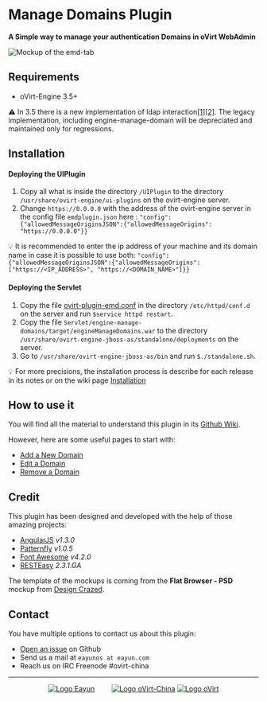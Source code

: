 Manage Domains Plugin
=====================

**A Simple way to manage your authentication Domains in oVirt WebAdmin**

![Mockup of the emd-tab](https://raw.githubusercontent.com/eayun/UIPlugin-Engine-Manage-Domains/master/Mockup/mockup-emd-tab.png)

Requirements
------------

-	oVirt-Engine 3.5+

:warning: In 3.5 there is a new implementation of ldap interaction[[1]](http://gerrit.ovirt.org/gitweb?p=ovirt-engine-extension-aaa-ldap.git;a=blob;f=README;hb=HEAD)[[2]](http://www.ovirt.org/Features/AAA). The legacy implementation, including engine-manage-domain will be depreciated and maintained only for regressions.

Installation
------------

#### Deploying the UIPlugin

1.	Copy all what is inside the directory `/UIPlugin` to the directory `/usr/share/ovirt-engine/ui-plugins` on the ovirt-engine server.
2.	Change `https://0.0.0.0` with the address of the ovirt-engine server in the config file `emdplugin.json` here : `"config": {"allowedMessageOriginsJSON":{"allowedMessageOrigins": "https://0.0.0.0"}}`

:bulb: It is recommended to enter the ip address of your machine and its domain name in case it is possible to use both: `"config": {"allowedMessageOriginsJSON":{"allowedMessageOrigins": ["https://<IP_ADDRESS>", "https://<DOMAIN_NAME>"]}}`

#### Deploying the Servlet

1.	Copy the file [ovirt-plugin-emd.conf](https://raw.githubusercontent.com/eayun/UIPlugin-Engine-Manage-Domains/master/ovirt-plugin-emd.conf) in the directory `/etc/httpd/conf.d` on the server and run `$service httpd restart`.
2.	Copy the file `Servlet/engine-manage-domains/target/engineManageDomains.war` to the directory `/usr/share/ovirt-engine-jboss-as/standalone/deployments` on the server.
3.	Go to `/usr/share/ovirt-engine-jboss-as/bin` and run `$./standalone.sh`.

:bulb: For more precisions, the installation process is describe for each release in its notes or on the wiki page [Installation](https://github.com/eayun/UIPlugin-Engine-Manage-Domains/wiki/Installation)

How to use it
-------------

You will find all the material to understand this plugin in its [Github Wiki](https://github.com/eayun/UIPlugin-Engine-Manage-Domains/wiki).

However, here are some useful pages to start with:

-	[Add a New Domain](https://github.com/eayun/UIPlugin-Engine-Manage-Domains/wiki/Add-a-New-Domain)
-	[Edit a Domain](https://github.com/eayun/UIPlugin-Engine-Manage-Domains/wiki/Edit-a-Domain)
-	[Remove a Domain](https://github.com/eayun/UIPlugin-Engine-Manage-Domains/wiki/Remove-a-Domain)

Credit
------

This plugin has been designed and developed with the help of those amazing projects:

-	[AngularJS](https://docs.angularjs.org/) *v1.3.0*
-	[Patternfly](http://getbootstrap.com/) *v1.0.5*
-	[Font Awesome](http://fortawesome.github.io/Font-Awesome/) *v4.2.0*
-	[RESTEasy](http://resteasy.jboss.org/) *2.3.1.GA*

The template of the mockups is coming from the **Flat Browser - PSD** mockup from [Design Crazed](http://designscrazed.org/free-web-browser-mockups-psd/).

Contact
-------

You have multiple options to contact us about this plugin:

-	[Open an issue](https://github.com/eayun/UIPlugin-Engine-Manage-Domains/issues/new) on Github
-	Send us a mail at `eayunos at eayun.com`
-	Reach us on IRC Freenode #ovirt-china

---

<p align="center">
<a href="http://eayun.cn"><img alt="Logo Eayun" src="http://i.imgur.com/k9UTtMH.png"></img></a>
<a href="http://ovirt-china.org/" style="margin-left:30px;"><img alt="Logo oVirt-China" src="http://i.imgur.com/ognbI6J.png"></img></a>
<a href="http://www.ovirt.org"><img alt="Logo oVirt" src="http://i.imgur.com/inWbseQ.png"></img></a>
</p>
